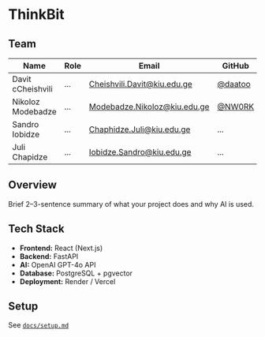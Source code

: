 # ThinkBit

## Team
| Name | Role | Email | GitHub |
|------|------|--------|--------|
| Davit cCheishvili | ... | Cheishvili.Davit@kiu.edu.ge | [@daatoo](https://github.com/daatoo) |
| Nikoloz Modebadze | ... | Modebadze.Nikoloz@kiu.edu.ge | [@NW0RK](https://github.com/NW0RK) |
| Sandro Iobidze | ... | Chaphidze.Juli@kiu.edu.ge | ... |
| Juli Chapidze | ... | Iobidze.Sandro@kiu.edu.ge | ... |

## Overview
Brief 2–3-sentence summary of what your project does and why AI is used.

## Tech Stack
- **Frontend:** React (Next.js)
- **Backend:** FastAPI
- **AI:** OpenAI GPT-4o API
- **Database:** PostgreSQL + pgvector
- **Deployment:** Render / Vercel

## Setup
See [`docs/setup.md`](./docs/setup.md)